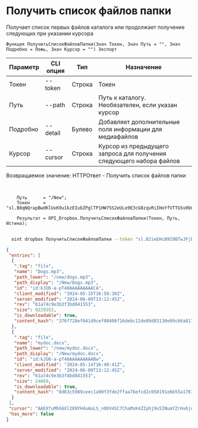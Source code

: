 ﻿---
sidebar_position: 2
---

# Получить список файлов папки
 Получает список первых файлов каталога или продолжает получение следующих при указании курсора



`Функция ПолучитьСписокФайловПапки(Знач Токен, Знач Путь = "", Знач Подробно = Ложь, Знач Курсор = "") Экспорт`

  | Параметр | CLI опция | Тип | Назначение |
  |-|-|-|-|
  | Токен | --token | Строка | Токен |
  | Путь | --path | Строка | Путь к каталогу. Необязателен, если указан курсор |
  | Подробно | --detail | Булево | Добавляет дополнительные поля информации для медиафайлов |
  | Курсор | --cursor | Строка | Курсор из предыдущего запроса для получения следующего набора файлов |

  
  Возвращаемое значение:   HTTPОтвет - Получить список файлов папки

<br/>




```bsl title="Пример кода"
    Путь      = "/New";
    Токен     = "sl.B8qNQrapBwdKlUxK9u1kzEIubZPglTP1HW7SS2eULe9E3cG8zqvRiIHoYfVTTG5v0bUTVYp7dX...";

    Результат = OPI_Dropbox.ПолучитьСписокФайловПапки(Токен, Путь, Истина);
```



```sh title="Пример команды CLI"
    
  oint dropbox ПолучитьСписокФайловПапки --token "sl.B2ieEHcB9I9BTwJFjbf_MQtoZMKjGYgkpBqzQkvBfuSz41Qpy5r3d7a4ax22I5ILWhd9KLbN5L..." --path %path% --detail %detail% --cursor %cursor%

```

```json title="Результат"
{
 "entries": [
  {
   ".tag": "file",
   "name": "Dogs.mp3",
   "path_lower": "/new/dogs.mp3",
   "path_display": "/New/Dogs.mp3",
   "id": "id:kJU6-a-pT48AAAAAAAAACA",
   "client_modified": "2024-05-15T16:58:30Z",
   "server_modified": "2024-06-09T13:12:45Z",
   "rev": "61a74c9e3b3f3bd841553",
   "size": 9229352,
   "is_downloadable": true,
   "content_hash": "376f728ef041d9cef08406f16debc12de89d83130e69c66a817fd834d2d82dc2"
  },
  {
   ".tag": "file",
   "name": "mydoc.docx",
   "path_lower": "/new/mydoc.docx",
   "path_display": "/New/mydoc.docx",
   "id": "id:kJU6-a-pT48AAAAAAAAABw",
   "client_modified": "2024-05-14T16:49:41Z",
   "server_modified": "2024-06-09T13:12:45Z",
   "rev": "61a74c9e3b3f4bd841553",
   "size": 24069,
   "is_downloadable": true,
   "content_hash": "8d63c5989ceec1a90f3fde2ffaa76efcd2c050191e6b55a1761e4e352590bd8c"
  }
 ],
 "cursor": "AAEXfuMhG6Xl2ENYH4uAoLS_nOUV4SC7ChaMxK4ZIphj9x5INumYZrHv6jqph4fgkOy6PpFTTaaJ4BTjzVGZnTk7tB5wCCp1Eogn8gCW-Agz-ej4X6ir5p-KX63vBgDV0OZ-boy78oUXMJeOtU9sjEij34BoqBCtWYOFje4PXhEV3KwVySRWzPlXSEq9arMo1AaP8PFuDxx6JTxSGRdcQwnc",
 "has_more": false
}
```
